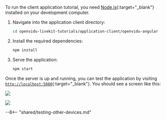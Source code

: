 To run the client application tutorial, you need [Node.js](https://nodejs.org/en/download/package-manager){:target="\_blank"} installed on your development computer.

1. Navigate into the application client directory:

    ```bash
    cd openvidu-livekit-tutorials/application-client/openvidu-angular
    ```

2. Install the required dependencies:

    ```bash
    npm install
    ```

3. Serve the application:

    ```bash
    npm start
    ```

Once the server is up and running, you can test the application by visiting [`http://localhost:5080`](http://localhost:5080){:target="\_blank"}. You should see a screen like this:

<div class="grid-container">

<div class="grid-50"><p><a class="glightbox" href="../../../assets/images/application-clients/join-angular.png" data-type="image" data-width="100%" data-height="auto" data-desc-position="bottom"><img src="../../../assets/images/application-clients/join-angular.png" loading="lazy"/></a></p></div>

<div class="grid-50"><p><a class="glightbox" href="../../../assets/images/application-clients/room-angular.png" data-type="image" data-width="100%" data-height="auto" data-desc-position="bottom"><img src="../../../assets/images/application-clients/room-angular.png" loading="lazy"/></a></p></div>

</div>

--8<-- "shared/testing-other-devices.md"
